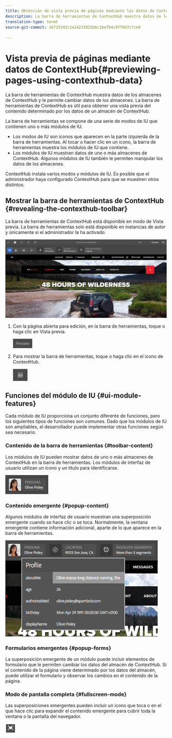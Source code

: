 ```yaml
---
title: Obtención de vista previa de páginas mediante los datos de ContextHub
description: La barra de herramientas de ContextHub muestra datos de los almacenes de ContextHub, le permite cambiar datos de los almacenes y resulta útil para obtener una vista previa del contenido
translation-type: tm+mt
source-git-commit: 16725342c1a14231025bbc1bafb4c97f0d7cfce8

---
```



# Vista previa de páginas mediante datos de ContextHub{#previewing-pages-using-contexthub-data} 

La barra de herramientas de ContextHub muestra datos de los almacenes de ContextHub y le permite cambiar datos de los almacenes. La barra de herramientas de ContextHub es útil para obtener una vista previa del contenido determinado por los datos de un almacén de ContextHub.<!--The [ContextHub](/help/sites-developing/contexthub.md) toolbar displays data from ContextHub stores and enables you to change store data. The ContextHub toolbar is useful for previewing content that is determined by data in a ContextHub store.-->

La barra de herramientas se compone de una serie de modos de IU que contienen uno o más módulos de IU.

* Los modos de IU son iconos que aparecen en la parte izquierda de la barra de herramientas. Al tocar o hacer clic en un icono, la barra de herramientas muestra los módulos de IU que contiene.
* Los módulos de IU muestran datos de uno o más almacenes de ContextHub. Algunos módulos de IU también le permiten manipular los datos de los almacenes.

ContextHub instala varios modos y módulos de IU. Es posible que el administrador haya configurado ContextHub para que se muestren otros distintos.<!--ContextHub installs several UI modes and UI modules. Your administrator may have [configured ContextHub](/help/sites-administering/contexthub-config.md) to display different ones.-->

## Mostrar la barra de herramientas de ContextHub {#revealing-the-contexthub-toolbar}

La barra de herramientas de ContextHub está disponible en modo de Vista previa. La barra de herramientas solo está disponible en instancias de autor y únicamente si el administrador la ha activado.

![Barra de herramientas de ContextHub](/help/sites-cloud/authoring/assets/contexthub-toolbar.png)

1. Con la página abierta para edición, en la barra de herramientas, toque o haga clic en Vista previa.

   ![Botón Vista previa](/help/sites-cloud/authoring/assets/contexthub-preview-button.png)

1. Para mostrar la barra de herramientas, toque o haga clic en el icono de ContextHub.

   ![Botón ContextHub](/help/sites-cloud/authoring/assets/contexthub-button.png)

## Funciones del módulo de IU {#ui-module-features}

Cada módulo de IU proporciona un conjunto diferente de funciones, pero los siguientes tipos de funciones son comunes. Dado que los módulos de IU son ampliables, el desarrollador puede implementar otras funciones según sea necesario.

### Contenido de la barra de herramientas {#toolbar-content}

Los módulos de IU pueden mostrar datos de uno o más almacenes de ContextHub en la barra de herramientas. Los módulos de interfaz de usuario utilizan un icono y un título para identificarse.

![Funciones de ContextHub](/help/sites-cloud/authoring/assets/contexthub-persona-button.png)

### Contenido emergente {#popup-content}

Algunos módulos de interfaz de usuario muestran una superposición emergente cuando se hace clic o se toca. Normalmente, la ventana emergente contiene información adicional, aparte de lo que aparece en la barra de herramientas.

![Información de perfil de ContextHub](/help/sites-cloud/authoring/assets/contexthub-profile.png)

### Formularios emergentes {#popup-forms}

La superposición emergente de un módulo puede incluir elementos de formulario que le permiten cambiar los datos del almacén de ContextHub. Si el contenido de la página viene determinado por los datos del almacén, puede utilizar el formulario y observar los cambios en el contenido de la página.

### Modo de pantalla completa {#fullscreen-mode}

Las superposiciones emergentes pueden incluir un icono que toca o en el que hace clic para expandir el contenido emergente para cubrir toda la ventana o la pantalla del navegador.

![Botón de pantalla completa](/help/sites-cloud/authoring/assets/contexthub-fullscreen.png)
